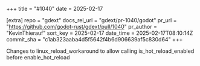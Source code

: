 +++
title = "#1040"
date = 2025-02-17

[extra]
repo = "gdext"
docs_rel_url = "gdext/pr-1040/godot"
pr_url = "https://github.com/godot-rust/gdext/pull/1040"
pr_author = "KevinThierauf"
sort_key = 2025-02-17
date_time = 2025-02-17T08:10:14Z
commit_sha = "c1ab323aaba4d5f5642f4b6d906639af5c830d64"
+++

Changes to linux_reload_workaround to allow calling is_hot_reload_enabled before enable_hot_reload

